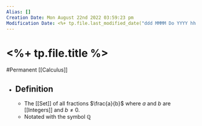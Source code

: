 ```yaml
---
Alias: []
Creation Date: Mon August 22nd 2022 03:59:23 pm 
Modification Date: <%+ tp.file.last_modified_date("ddd MMMM Do YYYY hh:mm:ss a") %>
---
```

# <%+ tp.file.title %>
#Permanent [[Calculus]]

- ## Definition
	- The [[Set]] of all fractions $\frac{a}{b}$ where $a$ and $b$ are [[Integers]] and $b≠0$.
	- Notated with the symbol ℚ